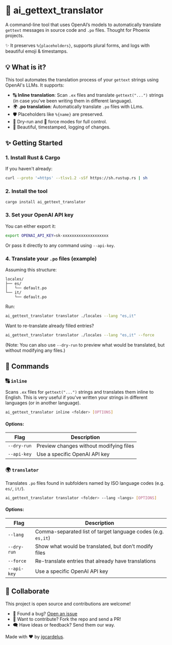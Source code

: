 # 🧠 ai_gettext_translator

A command-line tool that uses OpenAI’s models to automatically translate `gettext` messages in source code and `.po` files. Thought for Phoenix projects.

✨ It preserves `%{placeholders}`, supports plural forms, and logs with beautiful emoji & timestamps.

## 💡 What is it?

This tool automates the translation process of your `gettext` strings using OpenAI's LLMs. It supports:

- 🔠 **Inline translation**: Scan `.ex` files and translate `gettext("...")` strings (in case you've been writing them in different language).
- 🌍 **.po translation**: Automatically translate `.po` files with LLms.
- 🛡️ Placeholders like `%{name}` are preserved.
- 🧪 Dry-run and 🔁 force modes for full control.
- 📜 Beautiful, timestamped, logging of changes.

## ✨ Getting Started

### 1. Install Rust & Cargo

If you haven't already:

```bash
curl --proto '=https' --tlsv1.2 -sSf https://sh.rustup.rs | sh
```

### 2. Install the tool

```bash
cargo install ai_gettext_translator
```

### 3. Set your OpenAI API key

You can either export it:

```bash
export OPENAI_API_KEY=sk-xxxxxxxxxxxxxxxxxxxx
```

Or pass it directly to any command using `--api-key`.

### 4. Translate your `.po` files (example)

Assuming this structure:

```
locales/
├── es/
│   └── default.po
└── it/
    └── default.po
```

Run:

```bash
ai_gettext_translator translator ./locales --lang "es,it"
```

Want to re-translate already filled entries?

```bash
ai_gettext_translator translator ./locales --lang "es,it" --force
```

(Note: You can also use `--dry-run` to preview what would be translated, but without modifying any files.)

## 🧪 Commands

### 🔠 `inline`

Scans `.ex` files for `gettext("...")` strings and translates them inline to English. This is very useful if you've written your strings in different languages (or in another language).

```bash
ai_gettext_translator inline <folder> [OPTIONS]
```

#### Options:

| Flag        | Description                             |
| ----------- | --------------------------------------- |
| `--dry-run` | Preview changes without modifying files |
| `--api-key` | Use a specific OpenAI API key           |

### 🌍 `translator`

Translates `.po` files found in subfolders named by ISO language codes (e.g. `es/`, `it/`).

```bash
ai_gettext_translator translator <folder> --lang <langs> [OPTIONS]
```

#### Options:

| Flag        | Description                                                  |
| ----------- | ------------------------------------------------------------ |
| `--lang`    | Comma-separated list of target language codes (e.g. `es,it`) |
| `--dry-run` | Show what would be translated, but don’t modify files        |
| `--force`   | Re-translate entries that already have translations          |
| `--api-key` | Use a specific OpenAI API key                                |

## 🤝 Collaborate

This project is open source and contributions are welcome!

- 🐞 Found a bug? [Open an issue](https://github.com/jgcardelus/ai-gettext-translator/issues)
- 🌱 Want to contribute? Fork the repo and send a PR!
- 🗨️ Have ideas or feedback? Send them our way.

Made with ❤️ by [jgcardelus](https://github.com/jgcardelus).
